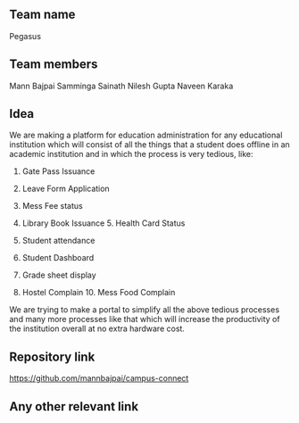 ## Team name
Pegasus

## Team members
Mann Bajpai
Samminga Sainath
Nilesh Gupta
Naveen Karaka

## Idea
We are making a platform for education administration for any educational institution which will consist of all the things that a student does offline in an academic institution and in which the process is very tedious, like:

1. Gate Pass Issuance

2. Leave Form Application

3. Mess Fee status

4. Library Book Issuance 5. Health Card Status

6. Student attendance

7. Student Dashboard

8. Grade sheet display

9. Hostel Complain 10. Mess Food Complain

We are trying to make a portal to simplify all the above tedious processes and many more processes like that which will increase the productivity of the institution overall at no extra hardware cost.

## Repository link
https://github.com/mannbajpai/campus-connect

## Any other relevant link


